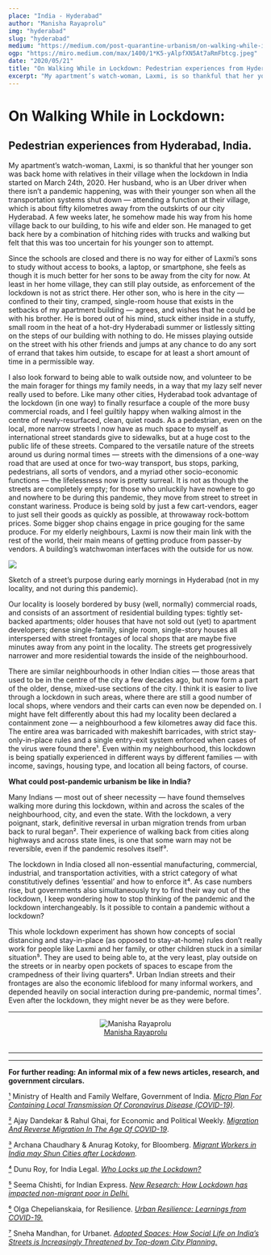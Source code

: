 ```yaml
---
place: "India - Hyderabad"
author: "Manisha Rayaprolu"
img: "hyderabad"
slug: "hyderabad"
medium: "https://medium.com/post-quarantine-urbanism/on-walking-while-in-lockdown-e03ace64e863"
ogp: "https://miro.medium.com/max/1400/1*K5-yAlpfXN5At7aRmFbtcg.jpeg"
date: "2020/05/21"
title: "On Walking While in Lockdown: Pedestrian experiences from Hyderabad, India."
excerpt: "My apartment’s watch-woman, Laxmi, is so thankful that her younger son was back home with relatives in their village when the lockdown in India started on March 24th, 2020. Her husband, who is an Uber driver when there isn’t a pandemic happening, was with their younger son when all the transportation systems shut down "
---
```


**On Walking While in Lockdown:**
=================================

**Pedestrian experiences from Hyderabad, India.**
-------------------------------------------------

My apartment’s watch-woman, Laxmi, is so thankful that her younger son was back home with relatives in their village when the lockdown in India started on March 24th, 2020. Her husband, who is an Uber driver when there isn’t a pandemic happening, was with their younger son when all the transportation systems shut down — attending a function at their village, which is about fifty kilometres away from the outskirts of our city Hyderabad. A few weeks later, he somehow made his way from his home village back to our building, to his wife and elder son. He managed to get back here by a combination of hitching rides with trucks and walking but felt that this was too uncertain for his younger son to attempt.

Since the schools are closed and there is no way for either of Laxmi’s sons to study without access to books, a laptop, or smartphone, she feels as though it is much better for her sons to be away from the city for now. At least in her home village, they can still play outside, as enforcement of the lockdown is not as strict there. Her other son, who is here in the city — confined to their tiny, cramped, single-room house that exists in the setbacks of my apartment building — agrees, and wishes that he could be with his brother. He is bored out of his mind, stuck either inside in a stuffy, small room in the heat of a hot-dry Hyderabadi summer or listlessly sitting on the steps of our building with nothing to do. He misses playing outside on the street with his other friends and jumps at any chance to do any sort of errand that takes him outside, to escape for at least a short amount of time in a permissible way.

I also look forward to being able to walk outside now, and volunteer to be the main forager for things my family needs, in a way that my lazy self never really used to before. Like many other cities, Hyderabad took advantage of the lockdown (in one way) to finally resurface a couple of the more busy commercial roads, and I feel guiltily happy when walking almost in the centre of newly-resurfaced, clean, quiet roads. As a pedestrian, even on the local, more narrow streets I now have as much space to myself as international street standards give to sidewalks, but at a huge cost to the public life of these streets. Compared to the versatile nature of the streets around us during normal times — streets with the dimensions of a one-way road that are used at once for two-way transport, bus stops, parking, pedestrians, all sorts of vendors, and a myriad other socio-economic functions — the lifelessness now is pretty surreal. It is not as though the streets are completely empty; for those who unluckily have nowhere to go and nowhere to be during this pandemic, they move from street to street in constant wariness. Produce is being sold by just a few cart-vendors, eager to just sell their goods as quickly as possible, at throwaway rock-bottom prices. Some bigger shop chains engage in price gouging for the same produce. For my elderly neighbours, Laxmi is now their main link with the rest of the world, their main means of getting produce from passer-by vendors. A building’s watchwoman interfaces with the outside for us now.

<img class="s t u hu ai" src="https://miro.medium.com/max/1400/1*K5-yAlpfXN5At7aRmFbtcg.jpeg"/>

Sketch of a street’s purpose during early mornings in Hyderabad (not in my locality, and not during this pandemic).

Our locality is loosely bordered by busy (well, normally) commercial roads, and consists of an assortment of residential building types: tightly set-backed apartments; older houses that have not sold out (yet) to apartment developers; dense single-family, single room, single-story houses all interspersed with street frontages of local shops that are maybe five minutes away from any point in the locality. The streets get progressively narrower and more residential towards the inside of the neighbourhood.

There are similar neighbourhoods in other Indian cities — those areas that used to be in the centre of the city a few decades ago, but now form a part of the older, dense, mixed-use sections of the city. I think it is easier to live through a lockdown in such areas, where there are still a good number of local shops, where vendors and their carts can even now be depended on. I might have felt differently about this had my locality been declared a containment zone — a neighbourhood a few kilometres away did face this. The entire area was barricaded with makeshift barricades, with strict stay-only-in-place rules and a single entry-exit system enforced when cases of the virus were found there¹. Even within my neighbourhood, this lockdown is being spatially experienced in different ways by different families — with income, savings, housing type, and location all being factors, of course.

**What could post-pandemic urbanism be like in India?**

Many Indians — most out of sheer necessity — have found themselves walking more during this lockdown, within and across the scales of the neighbourhood, city, and even the state. With the lockdown, a very poignant, stark, definitive reversal in urban migration trends from urban back to rural began². Their experience of walking back from cities along highways and across state lines, is one that some warn may not be reversible, even if the pandemic resolves itself³.

The lockdown in India closed all non-essential manufacturing, commercial, industrial, and transportation activities, with a strict category of what constitutively defines ‘essential’ and how to enforce it⁴. As case numbers rise, but governments also simultaneously try to find their way out of the lockdown, I keep wondering how to stop thinking of the pandemic and the lockdown interchangeably. Is it possible to contain a pandemic without a lockdown?

This whole lockdown experiment has shown how concepts of social distancing and stay-in-place (as opposed to stay-at-home) rules don’t really work for people like Laxmi and her family, or other children stuck in a similar situation⁵. They are used to being able to, at the very least, play outside on the streets or in nearby open pockets of spaces to escape from the crampedness of their living quarters⁶. Urban Indian streets and their frontages are also the economic lifeblood for many informal workers, and depended heavily on social interaction during pre-pandemic, normal times⁷. Even after the lockdown, they might never be as they were before.

---

<div style="display: flex; margin-bottom: 2rem">
    <div style="margin: 0 auto; text-align: center">
        <img alt="Manisha Rayaprolu" src="https://miro.medium.com/fit/c/96/96/1*dmbNkD5D-u45r44go_cf0g.png"/>
        <br/>
        <a href="https://medium.com/@manisha.rayaprolu?source=post_page-----e03ace64e863----------------------">Manisha Rayaprolu</a>
    </div>
</div>

---

* * *

**For further reading: An informal mix of a few news articles, research, and government circulars.**

[¹](https://www.mohfw.gov.in/pdf/ModelMicroplanforcontainmentoflocaltransmissionofCOVID19.pdf) Ministry of Health and Family Welfare, Government of India. [_Micro Plan For Containing Local Transmission Of Coronavirus Disease (COVID-19)_](https://www.mohfw.gov.in/pdf/ModelMicroplanforcontainmentoflocaltransmissionofCOVID19.pdf).

[²](https://www.epw.in/journal/2020/19/commentary/migration-and-reverse-migration-age-covid-19.html) Ajay Dandekar & Rahul Ghai, for Economic and Political Weekly. [_Migration And Reverse Migration In The Age Of COVID-19_](https://www.epw.in/journal/2020/19/commentary/migration-and-reverse-migration-age-covid-19.html).

[³](https://www.bloomberg.com/news/articles/2020-04-15/india-s-next-problem-convincing-frightened-workers-to-return) Archana Chaudhary & Anurag Kotoky, for Bloomberg. [_Migrant Workers in India may Shun Cities after Lockdown_](https://www.bloomberg.com/news/articles/2020-04-15/india-s-next-problem-convincing-frightened-workers-to-return)_._

[⁴](https://www.indialegallive.com/top-news-of-the-day/who-locks-up-the-lockdown-99363) Dunu Roy, for India Legal. [_Who Locks up the Lockdown?_](https://www.indialegallive.com/top-news-of-the-day/who-locks-up-the-lockdown-99363)

[⁵](https://indianexpress.com/article/explained/new-research-how-lockdown-has-impacted-non-migrant-poor-in-delhi-6418192/) Seema Chishti, for Indian Express. [_New Research: How Lockdown has impacted non-migrant poor in Delhi._](https://indianexpress.com/article/explained/new-research-how-lockdown-has-impacted-non-migrant-poor-in-delhi-6418192/)

[⁶](https://www.resilience.org/stories/2020-05-12/urban-resilience-learnings-from-covid-19/) Olga Chepelianskaia, for Resilience. [_Urban Resilience: Learnings from COVID-19._](https://www.resilience.org/stories/2020-05-12/urban-resilience-learnings-from-covid-19/)

[⁷](https://www.urbanet.info/street-design-india/) Sneha Mandhan, for Urbanet. [_Adopted Spaces: How Social Life on India’s Streets is Increasingly Threatened by Top-down City Planning._](https://www.urbanet.info/street-design-india/)

